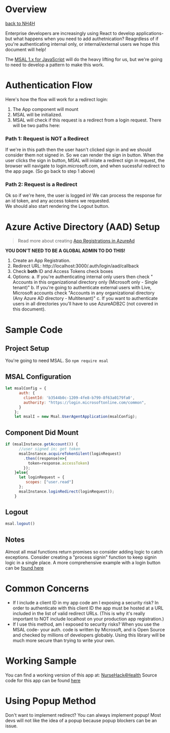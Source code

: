 # Overview

[back to NH4H](../)

Enterprise developers are increasingly using React to develop applications- but what happens when you need to add authetnication?  Reagrdless of if you're authenticating internal only, or internal/external users we hope this document will help!

The [MSAL 1.x for JavaScript](https://github.com/AzureAD/microsoft-authentication-library-for-js/blob/dev/lib/msal-browser/README.md#:~:text=The%20MSAL%20library%20for%20JavaScript%20enables%20client-side%20JavaScript,Microsoft%20accounts%2C%20etc.%20through%20Azure%20AD%20B2C%20service.) will do the heavy lifting for us, but we're going to need to develop a  pattern to make this work.

# Authentication Flow 
Here's how the flow will work for a redirect login:
1. The App component will mount
2. MSAL will be initialized.
3. MSAL will check if this request is a redirect from a login request.
There will be two paths here:
### Path 1: Request is NOT a Redirect
If we're in this path then the user hasn't clicked sign in and we should consider them not signed in.  So we can render the sign in button.
When the user clicks the sign in button, MSAL will iniiate a redirect sign in request, the browser will navigate to login.microsoft.com, and when sucessful redirect to the app page. (So go back to step 1 above)

### Path 2: Request is a Redirect
Ok so if we're here, the user is logged in!
We can process the response for an id token, and any access tokens we requested.  
We should also start rendering the Logout button.

# Azure Active Directory (AAD) Setup
> Read more about creating [App Registrations in AzureAd](https://docs.microsoft.com/en-us/azure/active-directory/develop/quickstart-register-app#:~:text=Follow%20these%20steps%20to%20create%20the%20app%20registration%3A,Name%20for%20your%20application.%20...%20More%20items...%20)

**YOU DON'T NEED TO BE A GLOBAL ADMIN TO DO THIS!**
1. Create an App Registration.  
2. Redirect URL: http://localhost:3000/.auth/login/aad/callback
3. Check **both** ID and Access Tokens check boxes
4. Options:
   a. If you're authenticating internal only users then check " Accounts in this organizational directory only (Microsoft only - Single tenant)"
   b. If you're going to authenticate external users with Live, Microsoft accounts check "Accounts in any organizational directory (Any Azure AD directory - Multitenant)"
   c. If you want to authenticate users in all directories you'll have to use AzureADB2C (not covered in this document).   

# Sample Code
## Project Setup
You're going to need MSAL. So ```npm require msal```

## MSAL Configuration
```JavaScript
let msalConfig = {
      auth: {
        clientId: 'b3544b0c-1209-4fe8-b799-8f63a0179fa0',        
        authority: "https://login.microsoftonline.com/common",
      }
    };
    let msalI = new Msal.UserAgentApplication(msalConfig);
```

## Component Did Mount
```JavaScript
if (msalInstance.getAccount()) {   
      //user signed in; get token
      msalInstance.acquireTokenSilent(loginRequest)
        .then((response)=>{
          token=response.accessToken)
        });
    }else{
      let loginRequest = {
         scopes: ["user.read"] 
      };    
      msalInstance.loginRedirect(loginRequest));     
    }

```

## Logout
```JavaScript
msal.logout()
```

## Notes
Almost all msal functions return promises so consider adding logic to catch exceptions.
Consider creating a "process signin" function to keep signin logic in a single place.
A more comprehensive example with a login button can be [found here](https://github.com/microsoft/NH4H-UserReg/blob/main/src/App.js)

# Common Concerns
* If I include a client ID in my app code am I exposing a security risk?
In order to authenticate with this client ID the app must be hosted at a URL included in the list of valid redirect URLs.  (This is why it's really important to NOT include localhost on your production app registration.)
* If I use this method, am I exposed to security risks?
When you use the MSAL code- your auth. code is written by Microsoft, and is Open Source and checked by millions of developers globably.  Using this library will be much more secure than trying to write your own.

# Working Sample
You can find a working version of this app at: [NurseHack4Health](https://nursehack4health.org/registration)
Source code for this app can be found [here](https://github.com/microsoft/NH4H-UserReg)

# Using Popup Method
Don't want to implement redirect?  You can always implement popup!  Most devs will not like the idea of a popup because popup blockers can be an issue.

